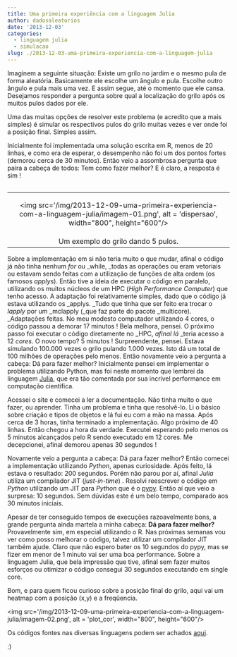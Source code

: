 ```yaml
---
title: Uma primeira experiência com a linguagem Julia
author: dadosaleatorios
date: '2013-12-03'
categories:
  - linguagem julia
  - simulacao
slug: ./2013-12-03-uma-primeira-experiencia-com-a-linguagem-julia
---
```


Imaginem a seguinte situação: Existe um grilo no jardim e o mesmo pula de forma aleatória. Basicamente ele escolhe um ângulo e pula. Escolhe outro ângulo e pula mais uma vez. E assim segue, até o momento que ele cansa. Desejamos responder a pergunta sobre qual a localização do grilo após os muitos pulos dados por ele.

Uma das muitas opções de resolver este problema (e acredito que a mais simples) é simular os respectivos pulos do grilo muitas vezes e ver onde foi a posição final. Simples assim.

Inicialmente foi implementada uma solução escrita em R, menos de 20 linhas, e como era de esperar, o desempenho não foi um dos pontos fortes (demorou cerca de 30 minutos). Então veio a assombrosa pergunta que paira a cabeça de todos: Tem como fazer melhor? E é claro, a resposta é sim !

<table cellpadding="0" style="float:right;margin-left:1em;text-align:center;" cellspacing="0" class="tr-caption-container" ><tbody ><tr >
<td style="text-align:center;" >

<img src='/img/2013-12-09-uma-primeira-experiencia-com-a-linguagem-julia/imagem-01.png', alt = 'dispersao', width="800", height="600"/>


</td></tr><tr >
<td style="text-align:center;" class="tr-caption" >Um exemplo do grilo dando 5 pulos.
</td></tr></tbody></table>


Sobre a implementação em si não teria muito o que mudar, afinal o código já não tinha nenhum _for_ ou _while, _todas as operações ou eram vetoriais ou estavam sendo feitas com a utilização de funções de alta ordem (os famosos _applys_). Então tive a ideia de executar o código em paralelo, utilizando os muitos núcleos de um HPC (_High Performance Computer_) que tenho acesso. A adaptação foi relativamente simples, dado que o código já estava utilizando os _applys. _Tudo que tinha que ser feito era trocar o _lapply_ por um _mclapply (_que faz parte do pacote _multicore). _Adaptações feitas. No meu modesto computador utilizando 4 cores, o código passou a demorar 17 minutos ! Bela melhora, pensei. O próximo passo foi executar o código diretamente no _HPC, _afinal lá_ _teria acesso a 12 _cores_. O novo tempo? 5 minutos ! Surpreendente, pensei. Estava simulando 100.000 vezes o grilo pulando 1.000 vezes. Isto dá um total de 100 milhões de operações pelo menos. Então novamente veio a pergunta a cabeça: Dá para fazer melhor? Inicialmente pensei em implementar o problema utilizando Python, mas foi neste momento que lembrei da linguagem [Julia](http://julialang.org/), que era tão comentada por sua incrível performance em computação científica.

Acessei o site e comecei a ler a documentação. Não tinha muito o que fazer, ou aprender. Tinha um problema e tinha que resolvê-lo. Li o básico sobre criação e tipos de objetos e lá fui eu com a mão na massa. Após cerca de 3 horas, tinha terminado a implementação. Algo próximo de 40 linhas. Então chegou a hora da verdade. Executei esperando pelo menos os 5 minutos alcançados pelo R sendo executado em 12 cores. Me decepcionei, afinal demorou apenas 30 segundos !

Novamente veio a pergunta a cabeça: Dá para fazer melhor? Então comecei a implementação utilizando _Python_, apenas curiosidade. Após feito, lá estava o resultado: 200 segundos. Porém não parou por aí, afinal _Julia_ utiliza um compilador JIT (_just-in-time_) . Resolvi reescrever o código em _Python_ utilizando um JIT para _Python_ que é o [pypy](http://pypy.org/). Então aí que veio a surpresa: 10 segundos. Sem dúvidas este é um belo tempo, comparado aos 30 minutos iniciais.

Apesar de ter conseguido tempos de execuções razoavelmente bons, a grande pergunta ainda martela a minha cabeça: **Dá para fazer melhor?** Provavelmente sim, em especial utilizando o R. Nas próximas semanas vou ver como posso melhorar o código, talvez utilizar um compilador JIT também ajude. Claro que não espero bater os 10 segundos do pypy, mas se fizer em menor de 1 minuto vai ser uma boa performance. Sobre a linguagem Julia, que bela impressão que tive, afinal sem fazer muitos esforços ou otimizar o código consegui 30 segundos executando em single core.

Bom, e para quem ficou curioso sobre a posição final do grilo, aqui vai um heatmap com a posição (x,y) e a freqûencia.

<img src='/img/2013-12-09-uma-primeira-experiencia-com-a-linguagem-julia/imagem-02.png', alt = 'plot_cor', width="800", height="600"/>

Os códigos fontes nas diversas linguagens podem ser achados [aqui](https://github.com/djongs/Grasshopper-Jumps).

:)
